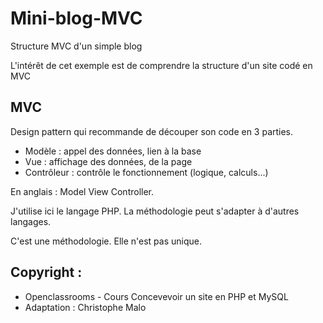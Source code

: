 # Mini-blog-MVC
Structure MVC d'un simple blog

L'intérêt de cet exemple est de comprendre la structure d'un site codé en MVC

## MVC
Design pattern qui recommande de découper son code en 3 parties.
- Modèle : appel des données, lien à la base
- Vue : affichage des données, de la page
- Contrôleur : contrôle le fonctionnement (logique, calculs...)

En anglais : Model View Controller.

J'utilise ici le langage PHP.
La méthodologie peut s'adapter à d'autres langages.

C'est une méthodologie. Elle n'est pas unique.

## Copyright :
- Openclassrooms - Cours Concevevoir un site en PHP et MySQL
- Adaptation : Christophe Malo
